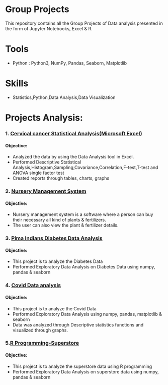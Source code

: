 # Group Projects
This repository contains all the Group Projects of Data analysis presented in the form of Jupyter Notebooks, Excel & R.
# Tools
- Python : Python3, NumPy, Pandas, Seaborn, Matplotlib
# Skills
- Statistics,Python,Data Analysis,Data Visualization
# Projects Analysis:

### 1. [Cervical cancer Statistical Analysis(Microsoft Excel)](https://github.com/PriyaModhave/EduBridge-Data-Analytics/tree/main/Projects/Group%20Projects/1.Excel%20Statistical%20Analysis)
#### Objective:
- Analyzed the data by using the Data Analysis tool in Excel.
- Performed Descriptive Statistical Analysis,Histogram,Sampling,Covariance,Correlation,F-test,T-test and ANOVA single factor test
- Created reports through tables, charts, graphs

### 2. [Nursery Management System](https://github.com/PriyaModhave/EduBridge-Data-Analytics/tree/main/Projects/Group%20Projects/2.Nursary%20Managements%20System)
#### Objective:
- Nursery management system is a software where a person can buy their necessary all kind of plants & fertilizers.
- The user can also view the plant & fertilizer details. 
     
### 3. [Pima Indians Diabetes Data Analysis](https://github.com/PriyaModhave/EduBridge-Data-Analytics/tree/main/Projects/Group%20Projects/3.Pima%20Indians%20Diabetes%20Database)
#### Objective:
- This project is to analyze the Diabetes Data
- Performed Exploratory Data Analysis on Diabetes Data using numpy, pandas & seaborn
      
### 4. [Covid Data analysis](https://github.com/PriyaModhave/EduBridge-Data-Analytics/tree/main/Projects/Group%20Projects/4.EDA-Covid%20Analysis)
#### Objective:
- This project is to analyze the Covid Data 
- Performed Exploratory Data Analysis using numpy, pandas, matplotlib & seaborn
- Data was analyzed through Descriptive statistics functions and visualized through graphs.
### 5.[R Programming-Superstore](https://github.com/PriyaModhave/EduBridge-Data-Analytics/tree/main/Projects/Group%20Projects/5.R%20Programming-Superstore)
#### Objective:
- This project is to analyze the superstore data using R programming
- Performed Exploratory Data Analysis on superstore data using numpy, pandas & seaborn
     
